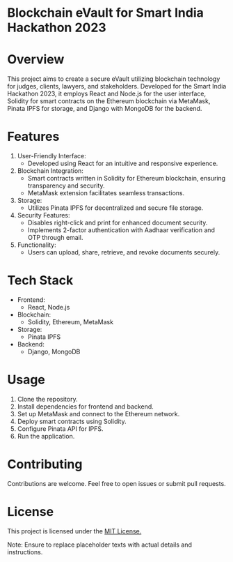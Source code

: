 # Blockchain eVault for Smart India Hackathon 2023

# Overview
This project aims to create a secure eVault utilizing blockchain technology for judges, clients, lawyers, and stakeholders. Developed for the Smart India Hackathon 2023, it employs React and Node.js for the user interface, Solidity for smart contracts on the Ethereum blockchain via MetaMask, Pinata IPFS for storage, and Django with MongoDB for the backend.

# Features
1. User-Friendly Interface:
   - Developed using React for an intuitive and responsive experience.
2. Blockchain Integration:
   - Smart contracts written in Solidity for Ethereum blockchain, ensuring transparency and security.
   - MetaMask extension facilitates seamless transactions.
4. Storage:
   - Utilizes Pinata IPFS for decentralized and secure file storage.
6. Security Features:
   - Disables right-click and print for enhanced document security.
   - Implements 2-factor authentication with Aadhaar verification and OTP through email.
8. Functionality:
   - Users can upload, share, retrieve, and revoke documents securely.
     
# Tech Stack
- Frontend:
  * React, Node.js
- Blockchain:
  * Solidity, Ethereum, MetaMask
- Storage:
  * Pinata IPFS
- Backend:
  * Django, MongoDB
    
# Usage
1. Clone the repository.
2. Install dependencies for frontend and backend.
3. Set up MetaMask and connect to the Ethereum network.
4. Deploy smart contracts using Solidity.
5. Configure Pinata API for IPFS.
6. Run the application.

# Contributing
Contributions are welcome. Feel free to open issues or submit pull requests.

# License
This project is licensed under the [MIT License.](LICENSE)

Note: Ensure to replace placeholder texts with actual details and instructions.






